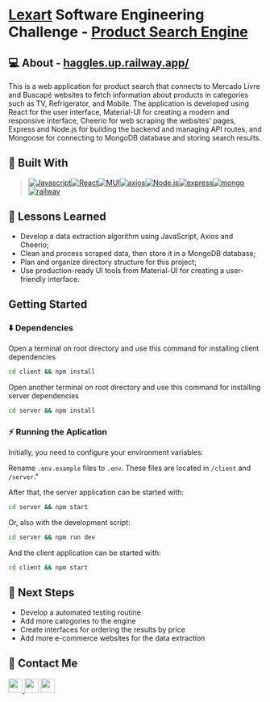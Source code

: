 # [Lexart](https://lexartlabs.com/) Software Engineering Challenge - [Product Search Engine](https://haggles.up.railway.app/)

## 💻 About - [haggles.up.railway.app/](https://haggles.up.railway.app/)

This is a web application for product search that connects to Mercado Livre and Buscapé websites to fetch information about products in categories such as TV, Refrigerator, and Mobile. The application is developed using React for the user interface, Material-UI for creating a modern and responsive interface, Cheerio for web scraping the websites' pages, Express and Node.js for building the backend and managing API routes, and Mongoose for connecting to MongoDB database and storing search results.

## 🚀 Built With

> [![Javascript][Javascript]][Javascript-url][![React][React.js]][React-url][![MUI][MUI]][MUI-url][![axios][axios]][axios-url][![Node.js][Node.js]][Node.js-url][![express][express]][express-url][![mongo][mongo]][mongo-url][![railway][railway]][railway-url]


## 📌 Lessons Learned

- Develop a data extraction algorithm using JavaScript, Axios and Cheerio;
- Clean and process scraped data, then store it in a MongoDB database;
- Plan and organize directory structure for this project;
- Use production-ready UI tools from Material-UI for creating a user-friendly interface.

## Getting Started

### ⬇️ Dependencies

Open a terminal on root directory and use this command for installing client dependencies

```bash
cd client && npm install
```

Open another terminal on root directory and use this command for installing server dependencies

```bash
cd server && npm install
```

### ⚡ Running the Aplication

Initially, you need to configure your environment variables:

Rename `.env.example` files to `.env`. These files are located in `/client` and `/server`."

After that, the server application can be started with:

```bash
cd server && npm start
```

Or, also with the development script:

```bash
cd server && npm run dev
```

And the client application can be started with:

```bash
cd client && npm start
```

## 🚶 Next Steps

- Develop a automated testing routine
- Add more catogories to the engine
- Create interfaces for ordering the results by price
- Add more e-commerce websites for the data extraction

## 💬 Contact Me

<div align="left" style="display: inline_block">
  <a href="https://arthur-debiasi.github.io" target="_blank">
  <img height="28rem" src="https://img.shields.io/badge/my_portfolio-3fc337?style=for-the-badge" target="_blank">
  </a>
  <a href="https://www.linkedin.com/in/arthur-debiasi" target="_blank"><img height="28rem" src="https://img.shields.io/badge/LinkedIn-0077B5?style=for-the-badge&logo=linkedin&logoColor=white"></a>
  <a href = "mailto:arthurdebiasi@hotmail.com"><img height="28rem" src="https://img.shields.io/badge/outlook-0078D4?style=for-the-badge&logo=microsoftoutlook&logoColor=white" target="_blank"></a>
</div>

[Javascript]: https://img.shields.io/badge/javascript-F7DF1E?style=for-the-badge&logo=javascript&logoColor=black
[Javascript-url]: https://developer.mozilla.org/pt-BR/docs/Web/JavaScript

[React.js]: https://img.shields.io/badge/React-20232A?style=for-the-badge&logo=react&logoColor=61DAFB
[React-url]: https://reactjs.org/

[MUI]: https://img.shields.io/badge/material_ui-007FFF?style=for-the-badge&logo=mui&logoColor=white
[MUI-url]: https://img.shields.io/badge/material_ui-007FFF?style=for-the-badge&logo=mui&logoColor=white

[axios]: https://img.shields.io/badge/axios-5A29E4?style=for-the-badge&logo=axios&logoColor=white
[axios-url]: https://axios-http.com/ptbr/docs/intro

[Node.js]: https://img.shields.io/badge/node.js-339933?style=for-the-badge&logo=node.js&logoColor=white
[Node.js-url]: https://nodejs.org/

[express]: https://img.shields.io/badge/express-000000?style=for-the-badge&logo=express&logoColor=white
[express-url]: https://expressjs.com/

[mongo]: https://img.shields.io/badge/mongodb-5A29E4?style=for-the-badge&logo=mongodb&logoColor=white
[mongo-url]: https://www.mongodb.com/

[railway]: https://img.shields.io/badge/railway-0B0D0E?style=for-the-badge&logo=railway&logoColor=white
[railway-url]: https://railway.app/
